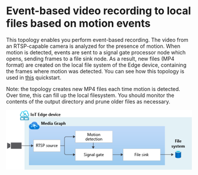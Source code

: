 # Event-based video recording to local files based on motion events

This topology enables you perform event-based recording. The video from an RTSP-capable camera is analyzed for the presence of motion. When motion is detected, events are sent to a signal gate processor node which opens, sending frames to a file sink node. As a result, new files (MP4 format) are created on the local file system of the Edge device, containing the frames where motion was detected. You can see how this topology is used in [this](https://docs.microsoft.com/azure/media-services/live-video-analytics-edge/detect-motion-record-video-clips-edge-devices-quickstart) quickstart.

Note: the topology creates new MP4 files each time motion is detected. Over time, this can fill up the local filesystem. You should monitor the contents of the output directory and prune older files as necessary.
<br>
<p align="center">
  <img src="./topology.png" title="Event-based video recording to local files based on motion events"/>
</p>
<br>
